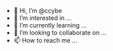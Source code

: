 - 👋 Hi, I’m @ccybe
- 👀 I’m interested in ...
- 🌱 I’m currently learning ...
- 💞️ I’m looking to collaborate on ...
- 📫 How to reach me ...

<!---
ccybe/ccybe is a ✨ special ✨ repository because its `README.md` (this file) appears on your GitHub profile.
You can click the Preview link to take a look at your changes.
--->
